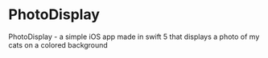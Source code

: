 # PhotoDisplay
PhotoDisplay - a simple iOS app made in swift 5 that displays a photo of my cats on a colored background

